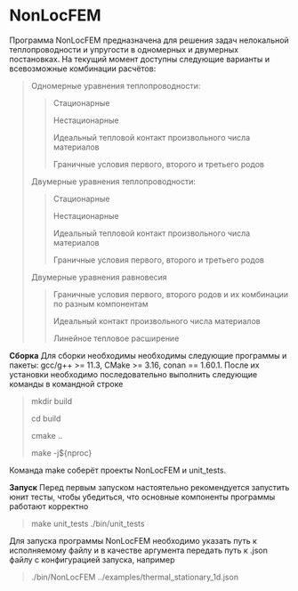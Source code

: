 # NonLocFEM
Программа NonLocFEM предназначена для решения задач нелокальной теплопроводности и упругости в одномерных и двумерных постановках. На текущий момент доступны следующие варианты и всевозможные комбинации расчётов:
> Одномерные уравнения теплопроводности:
> > Стационарные
> >
> > Нестационарные
> >
> > Идеальный тепловой контакт произвольного числа материалов
> >
> > Граничные условия первого, второго и третьего родов
> 
> Двумерные уравнения теплопроводности:
> > Стационарные
> >
> > Нестационарные
> >
> > Идеальный тепловой контакт произвольного числа материалов
> >
> > Граничные условия первого, второго и третьего родов
> 
> Двумерные уравнения равновесия
> > Граничные условия первого, второго родов и их комбинации по разным компонентам
> >
> > Идеальный контакт произвольного числа материалов
> >
> > Линейное тепловое расширение

**Сборка**
Для сборки необходимы необходимы следующие программы и пакеты: gcc/g++ >= 11.3, CMake >= 3.16, conan == 1.60.1. После их установки необходимо последовательно выполнить следующие команды в командной строке
> mkdir build
> 
> cd build
> 
> cmake ..
> 
> make -j${nproc}

Команда make соберёт проекты NonLocFEM и unit_tests.

**Запуск**
Перед первым запуском настоятельно рекомендуется запустить юнит тесты, чтобы убедиться, что основные компоненты программы работают корректно
> make unit_tests
> ./bin/unit_tests

Для запуска программы NonLocFEM необходимо указать путь к исполняемому файлу и в качестве аргумента передать путь к .json файлу с конфигурацией запуска, например
>./bin/NonLocFEM ../examples/thermal_stationary_1d.json
